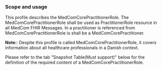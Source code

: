 ### Scope and usage 

This profile describes the MedComCorePractitionerRole. The MedComCorePractitionerRole shall be used as PractitionerRole resource in all MedCom FHIR Messages.
In a practitioner is referenced from MedComCorePractitionerRole is shall be a MedComCorePractitioner.

__Note:__: Despite this profile is called MedComCorePractitionerRole, it covers information about all healthcare professionals in a Danish context. 

Please refer to the tab "Snapshot Table(Must support)" below for the definition of the required content of a MedComCorePractitionerRole.